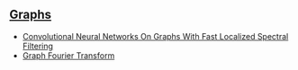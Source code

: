 ## [Graphs](https://github.com/ZigaSajovic/Readings/tree/master/Graphs)
* [Convolutional Neural Networks On Graphs With Fast Localized Spectral Filtering](https://github.com/ZigaSajovic/Readings/tree/master/Graphs/Convolutional_Neural_Networks_On_Graphs_With_Fast_Localized_Spectral_Filtering.pdf)
* [Graph Fourier Transform](https://github.com/ZigaSajovic/Readings/tree/master/Graphs/Graph_Fourier_Transform.pdf)
